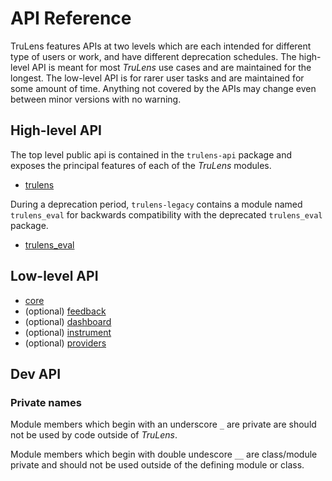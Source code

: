 # API Reference

TruLens features APIs at two levels which are each intended for different type
of users or work, and have different deprecation schedules. The high-level API
is meant for most _TruLens_ use cases and are maintained for the longest. The
low-level API is for rarer user tasks and are maintained for some amount of
time. Anything not covered by the APIs may change even between minor versions
with no warning.

## High-level API

The top level public api is contained in the `trulens-api` package and exposes
the principal features of each of the _TruLens_ modules.

- [trulens](trulens/api/index.md)

During a deprecation period, `trulens-legacy` contains a module named
`trulens_eval` for backwards compatibility with the deprecated `trulens_eval`
package.

- [trulens_eval](trulens/api/trulens_eval/index.md)

## Low-level API

- [core](trulens/core)
- (optional) [feedback](trulens/feedback)
- (optional) [dashboard](trulens/dashboard)
- (optional) [instrument](instrument/index.md)
- (optional) [providers](providers/index.md)

## Dev API

### Private names

Module members which begin with an underscore `_` are private are should not be
used by code outside of _TruLens_.

Module members which begin with double undescore `__` are class/module private
and should not be used outside of the defining module or class.
